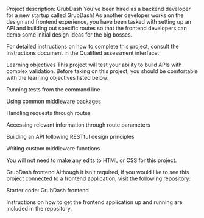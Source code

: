 Project description: GrubDash
You've been hired as a backend developer for a new startup called GrubDash! As another developer works on the design and frontend experience, you have been tasked with setting up an API and building out specific routes so that the frontend developers can demo some initial design ideas for the big bosses.

For detailed instructions on how to complete this project, consult the Instructions document in the Qualified assessment interface.

Learning objectives
This project will test your ability to build APIs with complex validation. Before taking on this project, you should be comfortable with the learning objectives listed below:

Running tests from the command line

Using common middleware packages

Handling requests through routes

Accessing relevant information through route parameters

Building an API following RESTful design principles

Writing custom middleware functions

You will not need to make any edits to HTML or CSS for this project.

GrubDash frontend
Although it isn't required, if you would like to see this project connected to a frontend application, visit the following repository:

Starter code: GrubDash frontend

Instructions on how to get the frontend application up and running are included in the repository.
